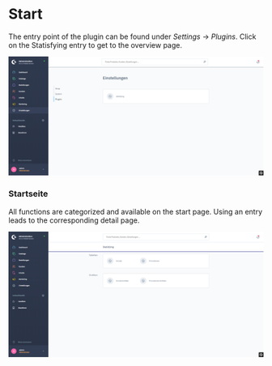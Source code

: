 # Start

The entry point of the plugin can be found under *Settings* → *Plugins*. Click on the Statisfying entry to get to the overview page.

![Statisfying in the plugin tab of the settings page](./_media/Statisfying_ShopwareAdministration_SettingsItem.png)

### Startseite
All functions are categorized and available on the start page. Using an entry leads to the corresponding detail page.

![Statisfying index page](./_media/Statisfying_ShopwareAdministration_Index.png)